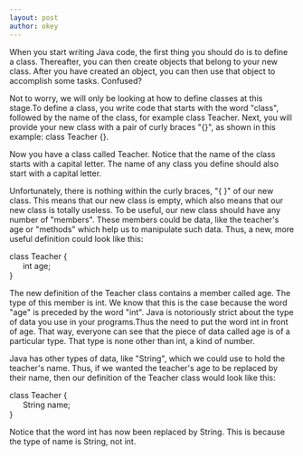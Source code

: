 ```yaml
---
layout: post
author: okey
---
```

When you start writing Java code, the first thing you should do is to define a class.
Thereafter, you can then create objects that belong to your new class. After you have created
an object, you can then use that object to accomplish some tasks. Confused?

Not to worry, we will only be looking at how to define classes at this stage.To define a class, 
you write code that starts with the word "class", followed by the name of the class, for example 
class Teacher. Next, you will provide your new class with a pair of curly braces "{}", as shown in 
this example: class Teacher {}.

Now you have a class called Teacher. Notice that the name of the class starts with a capital letter.
The name of any class you define should also start with a capital letter.

Unfortunately, there is nothing within the curly braces, "{ }" of our new class. This means that 
our new class is empty, which also means that our new class is totally useless. To be useful, our
new class should have any number of "members". These members could be data, like the teacher's age or
"methods" which help us to manipulate such data. Thus, a new, more useful definition could look
like this:

class Teacher { <br>&nbsp;&nbsp;&nbsp;&nbsp;&nbsp;&nbsp;int age;<br> }

The new definition of the Teacher class contains a member called age. The type of this member is
int. We know that this is the case because the word "age" is preceded by the word "int". Java is
notoriously strict about the type of data you use in your programs.Thus the need to put the word
int in front of age. That way, everyone can see that the piece of data called age is of a
particular type. That type is none other than int, a kind of number. 

Java has other types of data, like "String", which we could use to hold the teacher's name. Thus, if 
we wanted the teacher's age to be replaced by their name, then our definition of the Teacher class 
would look like this: 

class Teacher { <br>&nbsp;&nbsp;&nbsp;&nbsp;&nbsp;&nbsp;String name;<br> }

Notice that the word int has now been replaced by String. This is because the type of name is String, not int.
